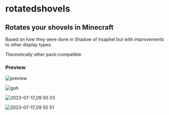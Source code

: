 # rotatedshovels
 ## Rotates your shovels in Minecraft

 Based on how they were done in Shadow of Irsaphel but with improvements to other display types.

*Theoretically* other pack-compatible

### **Preview**

![preview](https://github.com/epicacrylic/rotatedshovels/assets/4714951/3581986e-c6e0-4a96-bb25-3822173ef526)


![guh](https://github.com/epicacrylic/rotatedshovels/assets/4714951/6a8eb161-a7cc-47d1-b24f-2b6b28ebb36c)


![2023-07-17_09 50 03](https://github.com/epicacrylic/rotatedshovels/assets/4714951/d391a4a4-0eb9-48cb-8182-0b8890913073)


![2023-07-17_09 50 51](https://github.com/epicacrylic/rotatedshovels/assets/4714951/cf0ea1e6-787f-4679-8af2-630198427fc5)
